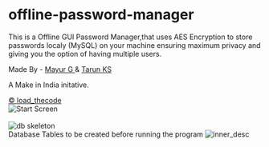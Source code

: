# offline-password-manager
This is a Offline GUI Password Manager,that uses AES Encryption to store passwords localy (MySQL) on your machine ensuring maximum privacy and 
giving you the option of having multiple users.

Made By - <a href="https://github.com/ThePerkyFellow"> Mayur G </a> & <a href="https://github.com/guitaruser"> Tarun KS </a>

A Make in India initative.

<a href="https://www.loadthecode.ml/"> © load_thecode
<br> </a>
![Start Screen](https://user-images.githubusercontent.com/49780803/131461117-de74dbdb-419e-466f-8192-2ff9f930f5e5.JPG)
<br>  
![db skeleton](https://user-images.githubusercontent.com/49780803/131461195-5b834591-5917-475c-984b-2cef43763bcf.JPG)
<br>
Database Tables to be created before running the program
![inner_desc](https://user-images.githubusercontent.com/49780803/131461877-e82a0373-3cad-4013-9603-f5d7d95b58f8.JPG)
</a>



